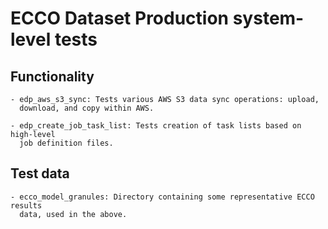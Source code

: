 
ECCO Dataset Production system-level tests
==========================================

Functionality
-------------

    - edp_aws_s3_sync: Tests various AWS S3 data sync operations: upload,
      download, and copy within AWS.

    - edp_create_job_task_list: Tests creation of task lists based on high-level
      job definition files.

Test data
---------

    - ecco_model_granules: Directory containing some representative ECCO results
      data, used in the above.
